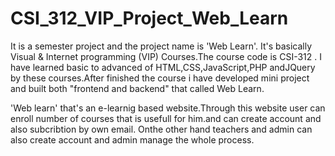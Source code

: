 # CSI_312_VIP_Project_Web_Learn
It is a semester project and the project name is 'Web Learn'.
It's basically Visual & Internet programming (VIP) Courses.The course code is CSI-312 .
I have learned basic to advanced of HTML,CSS,JavaScript,PHP andJQuery by these courses.After finished the course i have developed mini project and built both "frontend and backend" that called Web Learn.

'Web learn' that's an e-learnig based website.Through this website user can enroll number of courses that is usefull for him.and can create account and also subcribtion by own email.
Onthe other hand teachers and admin can also create account and admin manage the whole process. 
